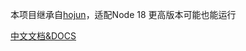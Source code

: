 本项目继承自[hojun](https://github.com/honjun)，适配Node 18 更高版本可能也能运行

[中文文档&DOCS](https://docs.hojun.cn/sakura/docs/)
